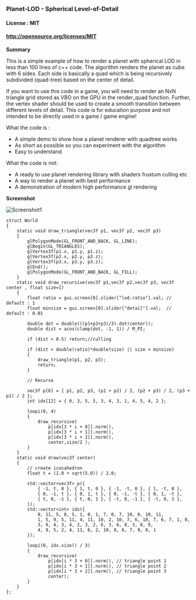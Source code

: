 ### Planet-LOD - Spherical Level-of-Detail

#### License : MIT
#### http://opensource.org/licenses/MIT

**Summary** 

This is a simple example of how to render a planet with spherical LOD in less than 100 lines of c++ code. The algorithm renders the planet as cube with 6 sides. Each side is basically a quad which is being recursively subdivided (quad-tree) based on the center of detail.

If you want to use this code in a game, you will need to render an NxN triangle grid stored as VBO on the GPU in the render_quad function. Further, the vertex shader should be used to create a smooth transition between different levels of detail. This code is for education purpose and not intended to be directly used in a game / game engine! 

What the code is : 

* A simple demo to show how a planet renderer with quadtree works
* As short as possible so you can experiment with the algorithm
* Easy to understand

What the code is not:

* A ready to use planet rendering library with shaders frustum culling etc
* A way to render a planet with best performance
* A demonstration of modern high performance gl rendering

**Screenshot** 

![Screenshot1](https://github.com/sp4cerat/Planet-LOD/blob/master/screenshot/Animation_new.gif?raw=true)

	struct World
	{
		static void draw_triangle(vec3f p1, vec3f p2, vec3f p3)
		{
			glPolygonMode(GL_FRONT_AND_BACK, GL_LINE);
			glBegin(GL_TRIANGLES);
			glVertex3f(p1.x, p1.y, p1.z);
			glVertex3f(p2.x, p2.y, p2.z);
			glVertex3f(p3.x, p3.y, p3.z);
			glEnd();
			glPolygonMode(GL_FRONT_AND_BACK, GL_FILL);
		}
		static void draw_recursive(vec3f p1,vec3f p2,vec3f p3, vec3f center , float size=1)
		{
			float ratio = gui.screen[0].slider["lod.ratio"].val; // default : 1
			float minsize = gui.screen[0].slider["detail"].val;  // default : 0.01
	
			double dot = double(((p1+p2+p3)/3).dot(center));
			double dist = acos(clamp(dot, -1, 1)) / M_PI;
	
			if (dist > 0.5) return;//culling
	
			if (dist > double(ratio)*double(size) || size < minsize) 
			{ 
				draw_triangle(p1, p2, p3); 
				return; 
			}
	
			// Recurse
			
			vec3f p[6] = { p1, p2, p3, (p1 + p2) / 2, (p2 + p3) / 2, (p3 + p1) / 2 };
			int idx[12] = { 0, 3, 5, 5, 3, 4, 3, 1, 4, 5, 4, 2 };
	
			loopi(0, 4)
			{
				draw_recursive(
					p[idx[3 * i + 0]].norm(), 
					p[idx[3 * i + 1]].norm(),
					p[idx[3 * i + 2]].norm(),
					center,size/2 );
			}
		}
		static void draw(vec3f center)
		{
			// create icosahedron
			float t = (1.0 + sqrt(5.0)) / 2.0;
	
			std::vector<vec3f> p({ 
				{ -1, t, 0 }, { 1, t, 0 }, { -1, -t, 0 }, { 1, -t, 0 },
				{ 0, -1, t }, { 0, 1, t }, { 0, -1, -t }, { 0, 1, -t },
				{ t, 0, -1 }, { t, 0, 1 }, { -t, 0, -1 }, { -t, 0, 1 },
			});
			std::vector<int> idx({ 
				0, 11, 5, 0, 5, 1, 0, 1, 7, 0, 7, 10, 0, 10, 11,
				1, 5, 9, 5, 11, 4, 11, 10, 2, 10, 7, 6, 10, 7, 6, 7, 1, 8,
				3, 9, 4, 3, 4, 2, 3, 2, 6, 3, 6, 8, 3, 8, 9,
				4, 9, 5, 2, 4, 11, 6, 2, 10, 8, 6, 7, 9, 8, 1
			});
	
			loopi(0, idx.size() / 3)
			{
				draw_recursive(
					p[idx[i * 3 + 0]].norm(), // triangle point 1
					p[idx[i * 3 + 1]].norm(), // triangle point 2
					p[idx[i * 3 + 2]].norm(), // triangle point 3
					center);
			}
		}
	};
